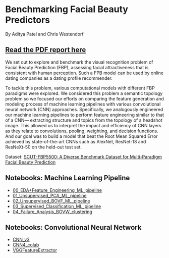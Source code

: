 # Benchmarking Facial Beauty Predictors
By Aditya Patel and Chris Westendorf

## <a href="https://github.com/adityahpatel/milestone2_dating_and_beauty/blob/main/25-cwestend-adityahp%20Benchmarking%20Facial%20Beauty%20Predictors.pdf">Read the PDF report here</a>

We set out to explore and benchmark the visual recognition problem of Facial Beauty Prediction (FBP), assessing facial attractiveness that is consistent with human perception. Such a FPB model can be used by online dating companies as a dating profile recommender.

To tackle this problem, various computational models with different FBP paradigms were explored. We considered this problem a semantic topology problem so we focused our efforts on comparing the feature generation and modeling process of machine learning pipelines with various convolutional neural network (CNN) approaches. Specifically, we analogously engineered our machine learning pipelines to perform feature engineering similar to that of a CNN— extracting structure and topics from the topology of a headshot image. This allowed us to interpret the impact and efficiency of CNN layers as they relate to convolutions, pooling, weighting, and decision functions. And our goal was to build a model that beat the Root Mean Squared Error achieved by state-of-the-art CNNs such as AlexNet, ResNet-18 and ResNeXt-50 on the held-out test set.

Dataset: <a href="https://github.com/HCIILAB/SCUT-FBP5500-Database-Release">SCUT-FBP5500: A Diverse Benchmark Dataset for Multi-Paradigm Facial Beauty Prediction</a>


## Notebooks: Machine Learning Pipeline

* <a href="https://github.com/adityahpatel/milestone2_dating_and_beauty/blob/main/00_EDA%2BFeature_Engineering_ML_pipeline.ipynb">00_EDA+Feature_Engineering_ML_pipeline</a>
* <a href="https://github.com/adityahpatel/milestone2_dating_and_beauty/blob/main/01_Unsupervised_PCA_ML_pipeline.ipynb">01_Unsupervised_PCA_ML_pipeline</a>
* <a href="https://github.com/adityahpatel/milestone2_dating_and_beauty/blob/main/02_Unsupervised_BOVF_ML_pipeline.ipynb">02_Unsupervised_BOVF_ML_pipeline</a>
* <a href="https://github.com/adityahpatel/milestone2_dating_and_beauty/blob/main/03_Supervised_Classification_ML_pipeline.ipynb">03_Supervised_Classification_ML_pipeline</a>
* <a href="https://github.com/adityahpatel/milestone2_dating_and_beauty/blob/main/04_Failure_Analysis_BOVW_clustering.ipynb">04_Failure_Analysis_BOVW_clustering</a>

## Notebooks: Convolutional Neural Network
* <a href="https://github.com/adityahpatel/milestone2_dating_and_beauty/blob/main/CNN/cnn_v3.ipynb">CNN_v3</a>
* <a href="https://github.com/adityahpatel/milestone2_dating_and_beauty/blob/main/CNN/cnn4_colab.ipynb">CNN4_colab</a>
* <a href="https://github.com/adityahpatel/milestone2_dating_and_beauty/blob/main/CNN/VGGFeatureExtractor.ipynb">VGGFeatureExtractor</a>
